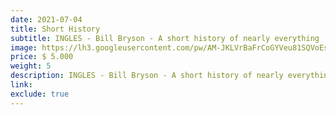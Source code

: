 ```yaml
---
date: 2021-07-04
title: Short History
subtitle: INGLES - Bill Bryson - A short history of nearly everything
image: https://lh3.googleusercontent.com/pw/AM-JKLVrBaFrCoGYVeu81SQVoEsdT8qBXZvjt3Jh_5yL2ifJc0hCj4ql8KKa6pcw0mxKqeIdDhwoFFv7thLJACT3kg2vkVRHfZsBlcOMdrpqPAGwu3uv6Awz0bjkVSeowidZXgqRl7cvmoeNsFjVclflcUYXRQ=w466-h621-no?authuser=0
price: $ 5.000
weight: 5
description: INGLES - Bill Bryson - A short history of nearly everything. Lleva 3x2 en todos los libros
link: 
exclude: true
---
```

